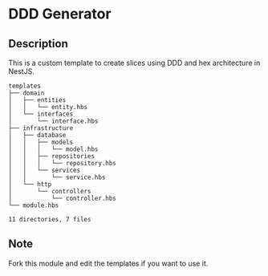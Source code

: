 # DDD Generator

## Description

This is a custom template to create slices using DDD and hex architecture in NestJS.

```shell
templates
├── domain
│   ├── entities
│   │   └── entity.hbs
│   └── interfaces
│       └── interface.hbs
├── infrastructure
│   ├── database
│   │   ├── models
│   │   │   └── model.hbs
│   │   ├── repositories
│   │   │   └── repository.hbs
│   │   └── services
│   │       └── service.hbs
│   └── http
│       └── controllers
│           └── controller.hbs
└── module.hbs

11 directories, 7 files
```


## Note

Fork this module and edit the templates if you want to use it. 